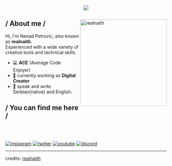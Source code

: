 <p align = center ><img src="https://imgur.com/PlTb8lW.png"> </p>

<div>

<img align="right" width="270" alt="realnaith" src="https://imgur.com/MAUyCpN.png"/>

<h2> / About me /</h2>
  
Hi, I'm Nenad Petrovic, also known as  **realnaith**.
<br>
Experienced with a wide variety of creative tools and technical skills.

- 💻 **ACE** (Average Code Enjoyer)
- 🔏 currently working as **Digital Creator**
- 📨 speak and write Serbian(native) and English.
  
<h2> / You can find me here / </h2>

</br></br>

<a href="https://instagram.com/realnaith"><img src="https://img.shields.io/static/v1?style=for-the-badge&message=Instagram&color=E4405F&logo=Instagram&logoColor=FFFFFF&label=" alt="instagram"></a>
<a href="https://twitter.com/realnaith"><img src="https://img.shields.io/static/v1?style=for-the-badge&message=Twitter&color=1D9BF0&logo=Twitter&logoColor=FFFFFF&label=" alt="twitter"></a>
<a href="https://youtube.com/@realnaith"><img src="https://img.shields.io/static/v1?style=for-the-badge&message=YouTube&color=FF0000&logo=YouTube&logoColor=FFFFFF&label=" alt="youtube"></a>
<a href="https://discord.com/invite/BgAa5uzPB9"><img src="https://img.shields.io/static/v1?style=for-the-badge&message=Discord&color=5865F2&logo=Discord&logoColor=FFFFFF&label=" alt="discord"></a>

</div>

------
credits: [realnaith](https://github.com/realnaith)

